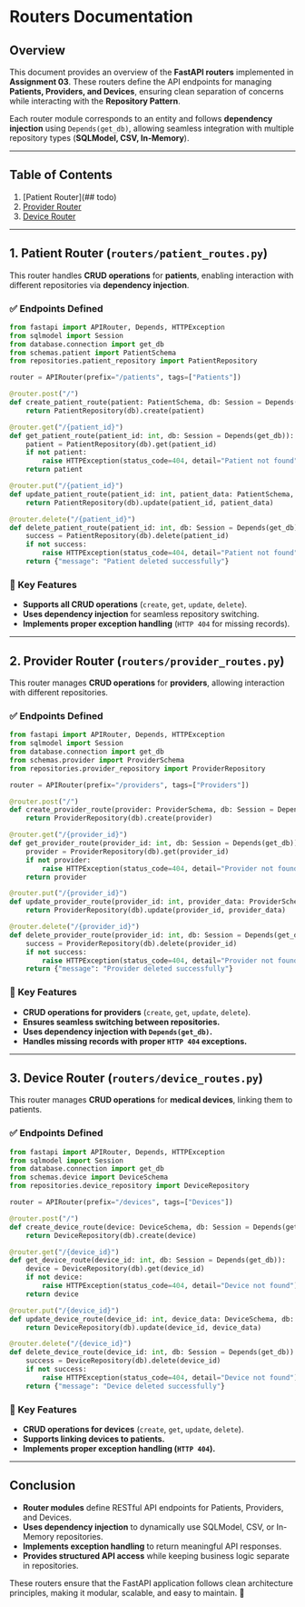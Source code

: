 # **Routers Documentation**

## **Overview**
This document provides an overview of the **FastAPI routers** implemented in **Assignment 03**. These routers define the API endpoints for managing **Patients, Providers, and Devices**, ensuring clean separation of concerns while interacting with the **Repository Pattern**.

Each router module corresponds to an entity and follows **dependency injection** using `Depends(get_db)`, allowing seamless integration with multiple repository types (**SQLModel, CSV, In-Memory**).

---

## **Table of Contents**
1. [Patient Router](## todo)
2. [Provider Router](#provider-router)
3. [Device Router](#device-router)
---
## **1. Patient Router (`routers/patient_routes.py`)**
This router handles **CRUD operations** for **patients**, enabling interaction with different repositories via **dependency injection**.

### **✅ Endpoints Defined**
```python
from fastapi import APIRouter, Depends, HTTPException
from sqlmodel import Session
from database.connection import get_db
from schemas.patient import PatientSchema
from repositories.patient_repository import PatientRepository

router = APIRouter(prefix="/patients", tags=["Patients"])

@router.post("/")
def create_patient_route(patient: PatientSchema, db: Session = Depends(get_db)):
    return PatientRepository(db).create(patient)

@router.get("/{patient_id}")
def get_patient_route(patient_id: int, db: Session = Depends(get_db)):
    patient = PatientRepository(db).get(patient_id)
    if not patient:
        raise HTTPException(status_code=404, detail="Patient not found")
    return patient

@router.put("/{patient_id}")
def update_patient_route(patient_id: int, patient_data: PatientSchema, db: Session = Depends(get_db)):
    return PatientRepository(db).update(patient_id, patient_data)

@router.delete("/{patient_id}")
def delete_patient_route(patient_id: int, db: Session = Depends(get_db)):
    success = PatientRepository(db).delete(patient_id)
    if not success:
        raise HTTPException(status_code=404, detail="Patient not found")
    return {"message": "Patient deleted successfully"}
```

### **🔹 Key Features**
- **Supports all CRUD operations** (`create`, `get`, `update`, `delete`).
- **Uses dependency injection** for seamless repository switching.
- **Implements proper exception handling** (`HTTP 404` for missing records).

---

## **2. Provider Router (`routers/provider_routes.py`)**
This router manages **CRUD operations** for **providers**, allowing interaction with different repositories.

### **✅ Endpoints Defined**
```python
from fastapi import APIRouter, Depends, HTTPException
from sqlmodel import Session
from database.connection import get_db
from schemas.provider import ProviderSchema
from repositories.provider_repository import ProviderRepository

router = APIRouter(prefix="/providers", tags=["Providers"])

@router.post("/")
def create_provider_route(provider: ProviderSchema, db: Session = Depends(get_db)):
    return ProviderRepository(db).create(provider)

@router.get("/{provider_id}")
def get_provider_route(provider_id: int, db: Session = Depends(get_db)):
    provider = ProviderRepository(db).get(provider_id)
    if not provider:
        raise HTTPException(status_code=404, detail="Provider not found")
    return provider

@router.put("/{provider_id}")
def update_provider_route(provider_id: int, provider_data: ProviderSchema, db: Session = Depends(get_db)):
    return ProviderRepository(db).update(provider_id, provider_data)

@router.delete("/{provider_id}")
def delete_provider_route(provider_id: int, db: Session = Depends(get_db)):
    success = ProviderRepository(db).delete(provider_id)
    if not success:
        raise HTTPException(status_code=404, detail="Provider not found")
    return {"message": "Provider deleted successfully"}
```

### **🔹 Key Features**
- **CRUD operations for providers** (`create`, `get`, `update`, `delete`).
- **Ensures seamless switching between repositories.**
- **Uses dependency injection with `Depends(get_db)`.**
- **Handles missing records with proper `HTTP 404` exceptions.**

---

## **3. Device Router (`routers/device_routes.py`)**
This router manages **CRUD operations** for **medical devices**, linking them to patients.

### **✅ Endpoints Defined**
```python
from fastapi import APIRouter, Depends, HTTPException
from sqlmodel import Session
from database.connection import get_db
from schemas.device import DeviceSchema
from repositories.device_repository import DeviceRepository

router = APIRouter(prefix="/devices", tags=["Devices"])

@router.post("/")
def create_device_route(device: DeviceSchema, db: Session = Depends(get_db)):
    return DeviceRepository(db).create(device)

@router.get("/{device_id}")
def get_device_route(device_id: int, db: Session = Depends(get_db)):
    device = DeviceRepository(db).get(device_id)
    if not device:
        raise HTTPException(status_code=404, detail="Device not found")
    return device

@router.put("/{device_id}")
def update_device_route(device_id: int, device_data: DeviceSchema, db: Session = Depends(get_db)):
    return DeviceRepository(db).update(device_id, device_data)

@router.delete("/{device_id}")
def delete_device_route(device_id: int, db: Session = Depends(get_db)):
    success = DeviceRepository(db).delete(device_id)
    if not success:
        raise HTTPException(status_code=404, detail="Device not found")
    return {"message": "Device deleted successfully"}
```

### **🔹 Key Features**
- **CRUD operations for devices** (`create`, `get`, `update`, `delete`).
- **Supports linking devices to patients.**
- **Implements proper exception handling (`HTTP 404`).**

---

## **Conclusion**
- **Router modules** define RESTful API endpoints for Patients, Providers, and Devices.
- **Uses dependency injection** to dynamically use SQLModel, CSV, or In-Memory repositories.
- **Implements exception handling** to return meaningful API responses.
- **Provides structured API access** while keeping business logic separate in repositories.

These routers ensure that the FastAPI application follows clean architecture principles, making it modular, scalable, and easy to maintain. 🚀

